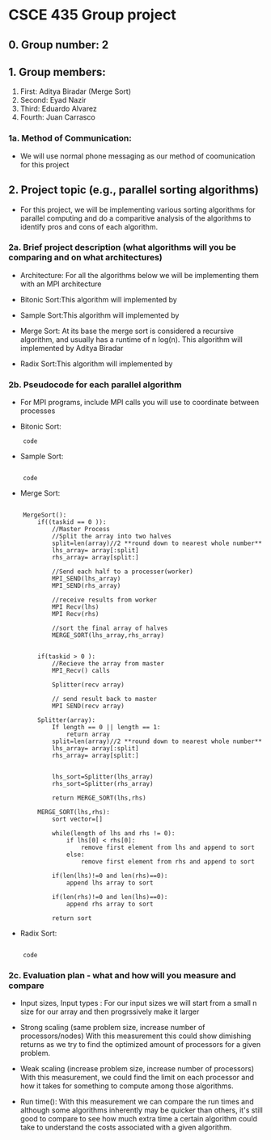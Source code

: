 # CSCE 435 Group project

## 0. Group number: 2  

## 1. Group members:
1. First: Aditya Biradar (Merge Sort)
2. Second: Eyad Nazir 
3. Third: Eduardo Alvarez
4. Fourth: Juan Carrasco 

### 1a. Method of Communication:
- We will use normal phone messaging as our method of coomunication for this project

## 2. Project topic (e.g., parallel sorting algorithms)

- For this project, we will be implementing various sorting algorithms for parallel computing and do a comparitive analysis of the algorithms to identify pros and cons of each algorithm.


### 2a. Brief project description (what algorithms will you be comparing and on what architectures)
- Architecture: For all the algorithms below we will be implementing them with an MPI architecture
- Bitonic Sort:This algorithm will implemented by

- Sample Sort:This algorithm will implemented by

- Merge Sort: At its base the merge sort is considered a recursive algorithm, and usually has a runtime of n log(n). This algorithm will implemented by Aditya Biradar

- Radix Sort:This algorithm will implemented by

### 2b. Pseudocode for each parallel algorithm
- For MPI programs, include MPI calls you will use to coordinate between processes

- Bitonic Sort:
```
    code 

```
- Sample Sort:
```

    code 
```


- Merge Sort:
```

    MergeSort():
        if((taskid == 0 )):
            //Master Process
            //Split the array into two halves
            split=len(array)//2 **round down to nearest whole number**
            lhs_array= array[:split]
            rhs_array= array[split:]

            //Send each half to a processer(worker)
            MPI_SEND(lhs_array)
            MPI_SEND(rhs_array)

            //receive results from worker
            MPI Recv(lhs)
            MPI Recv(rhs)

            //sort the final array of halves
            MERGE_SORT(lhs_array,rhs_array)
            

        if(taskid > 0 ):
            //Recieve the array from master
            MPI_Recv() calls

            Splitter(recv array)
            
            // send result back to master
            MPI SEND(recv array)

        Splitter(array):
            If length == 0 || length == 1:
                return array 
            split=len(array)//2 **round down to nearest whole number**
            lhs_array= array[:split]
            rhs_array= array[split:]

            
            lhs_sort=Splitter(lhs_array)
            rhs_sort=Splitter(rhs_array)
            
            return MERGE_SORT(lhs,rhs)

        MERGE_SORT(lhs,rhs):
            sort vector=[]

            while(length of lhs and rhs != 0):
                if lhs[0] < rhs[0]:
                    remove first element from lhs and append to sort
                else:
                    remove first element from rhs and append to sort
            
            if(len(lhs)!=0 and len(rhs)==0):
                append lhs array to sort

            if(len(rhs)!=0 and len(lhs)==0):
                append rhs array to sort
            
            return sort
```
             

        
        
            


- Radix Sort:
```

    code 
```


### 2c. Evaluation plan - what and how will you measure and compare
- Input sizes, Input types :
For our input sizes we will start from a small n size for our array and then progrssively make it larger
- Strong scaling (same problem size, increase number of processors/nodes)
With this measurement this could show dimishing returns as we try to find the optimized amount of processors for a given problem.
- Weak scaling (increase problem size, increase number of processors)
With this measurement, we could find the limit on each processor and how it takes for something to compute among those algorithms. 

- Run time(): 
With this measurement we can compare the run times and although some algorithms inherently may be quicker than others, it's still good to compare to see how much extra time a certain algorithm could take to understand the costs associated with a  given algorithm.